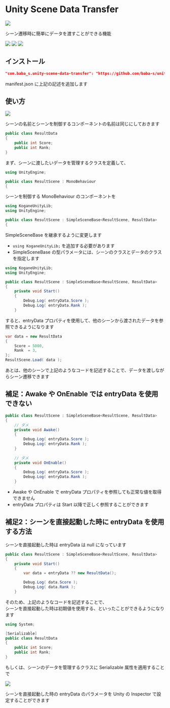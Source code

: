 # Unity Scene Data Transfer

![](https://cdn-ak.f.st-hatena.com/images/fotolife/b/baba_s/20200119/20200119140300.png)

シーン遷移時に簡単にデータを渡すことができる機能

![](https://img.shields.io/badge/Unity-2019.2%2B-red.svg)
![](https://img.shields.io/badge/.NET-4.x-orange.svg)
[![](https://img.shields.io/github/license/baba-s/unity-scene-data-transfer.svg)](https://github.com/baba-s/unity-scene-data-transfer/blob/master/LICENSE.md)

## インストール

```json
"com.baba_s.unity-scene-data-transfer": "https://github.com/baba-s/unity-scene-data-transfer.git",
```

manifest.json に上記の記述を追加します  

## 使い方

![](https://cdn-ak.f.st-hatena.com/images/fotolife/b/baba_s/20200119/20200119135440.png)

シーンの名前とシーンを制御するコンポーネントの名前は同じにしておきます  

```cs
public class ResultData
{
    public int Score;
    public int Rank;
}
```

まず、シーンに渡したいデータを管理するクラスを定義して、  

```cs
using UnityEngine;

public class ResultScene : MonoBehaviour
{
```

シーンを制御する MonoBehaviour のコンポーネントを  

```cs
using KoganeUnityLib;
using UnityEngine;

public class ResultScene : SimpleSceneBase<ResultScene, ResultData>
{
```

SimpleSceneBase を継承するように変更します  

- `using KoganeUnityLib;` を追加する必要があります  
- SimpleSceneBase の型パラメータには、シーンのクラスとデータのクラスを指定します  

```cs
using KoganeUnityLib;
using UnityEngine;

public class ResultScene : SimpleSceneBase<ResultScene, ResultData>
{
    private void Start()
    {
        Debug.Log( entryData.Score );
        Debug.Log( entryData.Rank );
    }
```

すると、entryData プロパティを使用して、他のシーンから渡されたデータを参照できるようになります  

```cs
var data = new ResultData
{
    Score = 5000,
    Rank  = 3,
};
ResultScene.Load( data );
```

あとは、他のシーンで上記のようなコードを記述することで、データを渡しながらシーン遷移できます  

## 補足：Awake や OnEnable では entryData を使用できない

```cs
public class ResultScene : SimpleSceneBase<ResultScene, ResultData>
{
    // ダメ
    private void Awake()
    {
        Debug.Log( entryData.Score );
        Debug.Log( entryData.Rank );
    }
    
    // ダメ
    private void OnEnable()
    {
        Debug.Log( entryData.Score );
        Debug.Log( entryData.Rank );
    }
```

- Awake や OnEnable で entryData プロパティを参照しても正常な値を取得できません  
- entryData プロパティは Start 以降で正しく参照することができます  

## 補足2：シーンを直接起動した時に entryData を使用する方法

シーンを直接起動した時は entryData は null になっています  

```cs
public class ResultScene : SimpleSceneBase<ResultScene, ResultData>
{
    private void Start()
    {
        var data = entryData ?? new ResultData();

        Debug.Log( data.Score );
        Debug.Log( data.Rank );
    }
```

そのため、上記のようなコードを記述することで、  
シーンを直接起動した時は初期値を使用する、といったことができるようになります  

```cs
using System;

[Serializable]
public class ResultData
{
    public int Score;
    public int Rank;
}
```

もしくは、シーンのデータを管理するクラスに Serializable 属性を適用することで  

![](https://cdn-ak.f.st-hatena.com/images/fotolife/b/baba_s/20200119/20200119135443.png)

シーンを直接起動した時の entryData のパラメータを Unity の Inspector で設定することができます  